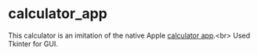 # calculator_app
This calculator is an imitation of the native Apple [calculator app](![https://en.wikipedia.org/wiki/Calculator_(Apple)](image.png)).<br>
Used Tkinter for GUI.